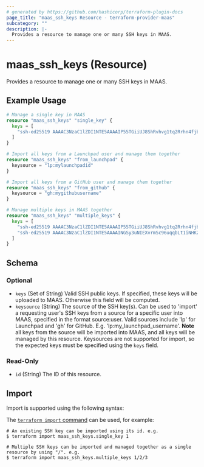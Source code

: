 ```yaml
---
# generated by https://github.com/hashicorp/terraform-plugin-docs
page_title: "maas_ssh_keys Resource - terraform-provider-maas"
subcategory: ""
description: |-
  Provides a resource to manage one or many SSH keys in MAAS.
---
```


# maas_ssh_keys (Resource)

Provides a resource to manage one or many SSH keys in MAAS.

## Example Usage

```terraform
# Manage a single key in MAAS
resource "maas_ssh_keys" "single_key" {
  keys = [
    "ssh-ed25519 AAAAC3NzaC1lZDI1NTE5AAAAIP55TGiiUJ8ShRvhvg1tq2Rrhn4fjbzy7hYAopT6QVYE"
  ]
}

# Import all keys from a Launchpad user and manage them together
resource "maas_ssh_keys" "from_launchpad" {
  keysource = "lp:mylaunchpadid"
}

# Import all keys from a GitHub user and manage them together
resource "maas_ssh_keys" "from_github" {
  keysource = "gh:mygithubusername"
}

# Manage multiple keys in MAAS together
resource "maas_ssh_keys" "multiple_keys" {
  keys = [
    "ssh-ed25519 AAAAC3NzaC1lZDI1NTE5AAAAIP55TGiiUJ8ShRvhvg1tq2Rrhn4fjbzy7hYAopT6QVYE",
    "ssh-ed25519 AAAAC3NzaC1lZDI1NTE5AAAAINGSy3uNIEXvrmSc96uqqbLt1iNHK2HOC8YtFmPADZye",
  ]
}
```

<!-- schema generated by tfplugindocs -->
## Schema

### Optional

- `keys` (Set of String) Valid SSH public keys. If specified, these keys will be uploaded to MAAS. Otherwise this field will be computed.
- `keysource` (String) The source of the SSH key(s). Can be used to 'import' a requesting user's SSH keys from a source for a specific user into MAAS, specified in the format source:user. Valid sources include 'lp' for Launchpad and 'gh' for GitHub. E.g. 'lp:my_launchpad_username'. **Note** all keys from the source will be imported into MAAS, and all keys will be managed by this resource. Keysources are not supported for import, so the expected keys must be specified using the `keys` field.

### Read-Only

- `id` (String) The ID of this resource.

## Import

Import is supported using the following syntax:

The [`terraform import` command](https://developer.hashicorp.com/terraform/cli/commands/import) can be used, for example:

```shell
# An existing SSH key can be imported using its id. e.g.
$ terraform import maas_ssh_keys.single_key 1

# Multiple SSH keys can be imported and managed together as a single resource by using "/". e.g.
$ terraform import maas_ssh_keys.multiple_keys 1/2/3
```
